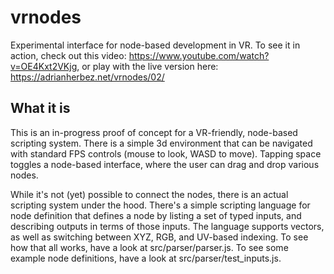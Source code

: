 # vrnodes

Experimental interface for node-based development in VR. To see it in action, check out this video: https://www.youtube.com/watch?v=OE4Kxt2VKjg, or play with the live version here: https://adrianherbez.net/vrnodes/02/

## What it is

This is an in-progress proof of concept for a VR-friendly, node-based scripting system. There is a simple 3d environment that can be navigated with standard FPS controls (mouse to look, WASD to move). Tapping space toggles a node-based interface, where the user can drag and drop various nodes. 

While it's not (yet) possible to connect the nodes, there is an actual scripting system under the hood. There's a simple scripting language for node definition that defines a node by listing a set of typed inputs, and describing outputs in terms of those inputs. The language supports vectors, as well as switching between XYZ, RGB, and UV-based indexing. To see how that all works, have a look at src/parser/parser.js. To see some example node definitions, have a look at src/parser/test_inputs.js.


